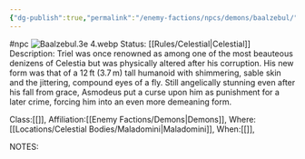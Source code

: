 ```yaml
---
{"dg-publish":true,"permalink":"/enemy-factions/npcs/demons/baalzebul/"}
---
```


#npc 
![Baalzebul.3e 4.webp](/img/user/Images/Baalzebul.3e%204.webp)
Status: [[Rules/Celestial\|Celestial]]
Description:
Triel was once renowned as among one of the most beauteous denizens of Celestia but was physically altered after his corruption. His new form was that of a 12 ft (3.7 m) tall humanoid with shimmering, sable skin and the jittering, compound eyes of a fly. Still angelically stunning even after his fall from grace, Asmodeus put a curse upon him as punishment for a later crime, forcing him into an even more demeaning form.

Class:[[]],
Affiliation:[[Enemy Factions/Demons\|Demons]],
Where:[[Locations/Celestial Bodies/Maladomini\|Maladomini]],
When:[[]],

NOTES:

